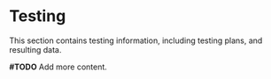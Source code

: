 # Testing

This section contains testing information, including testing plans, and resulting data. 

**#TODO** Add more content.
